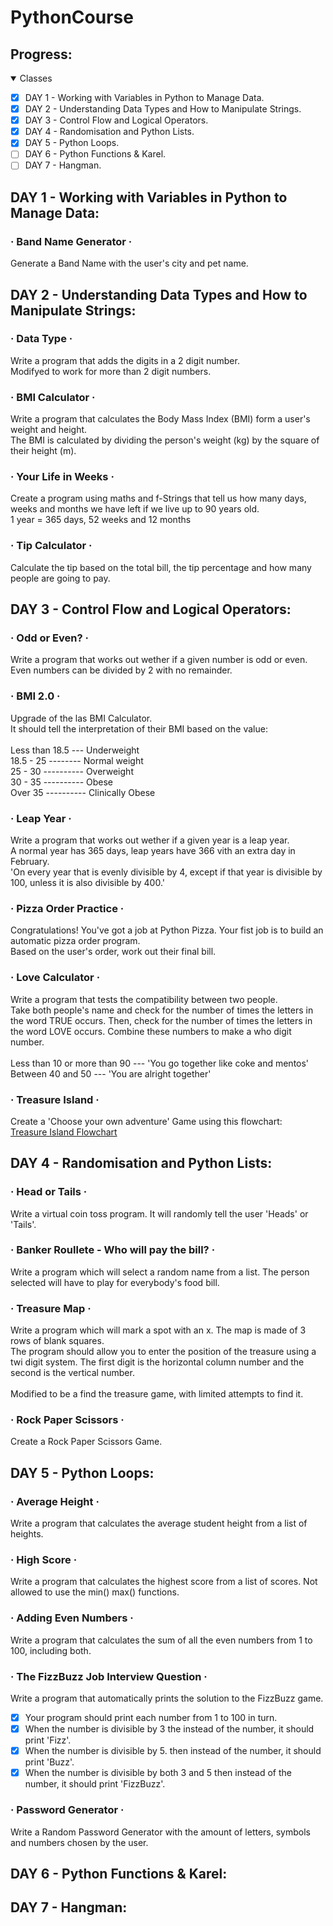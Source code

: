 # PythonCourse

## Progress:
<details open>
<summary>Classes</summary>
  
- [x] DAY 1 - Working with Variables in Python to Manage Data.
- [x] DAY 2 - Understanding Data Types and How to Manipulate Strings.
- [x] DAY 3 - Control Flow and Logical Operators.
- [x] DAY 4 - Randomisation and Python Lists.
- [x] DAY 5 - Python Loops.
- [ ] DAY 6 - Python Functions & Karel.
- [ ] DAY 7 - Hangman.
  
</details>

## DAY 1 - Working with Variables in Python to Manage Data:

### · Band Name Generator ·
Generate a Band Name with the user's city and pet name.

## DAY 2 - Understanding Data Types and How to Manipulate Strings:

### · Data Type ·
Write a program that adds the digits in a 2 digit number. <br />
Modifyed to work for more than 2 digit numbers.

### · BMI Calculator ·
Write a program that calculates the Body Mass Index (BMI) form a user's weight and height. <br />
The BMI is calculated by dividing the person's weight (kg) by the square of their height (m).

### · Your Life in Weeks ·
Create a program using maths and f-Strings that tell us how many days, weeks and months we have left if we live up to 90 years old. <br />
1 year = 365 days, 52 weeks and 12 months

### · Tip Calculator ·
Calculate the tip based on the total bill, the tip percentage and how many people are going to pay.

## DAY 3 - Control Flow and Logical Operators:

### · Odd or Even? ·
Write a program that works out wether if a given number is odd or even. <br />
Even numbers can be divided by 2 with no remainder.

### · BMI 2.0 ·
Upgrade of the las BMI Calculator. <br />
It should tell the interpretation of their BMI based on the value: <br /> <br />
Less than 18.5 --- Underweight <br />
18.5 - 25 -------- Normal weight <br />
25 - 30 ---------- Overweight <br />
30 - 35 ---------- Obese <br />
Over 35 ---------- Clinically Obese <br />

### · Leap Year ·
Write a program that works out wether if a given year is a leap year. <br />
A normal year has 365 days, leap years have 366 vith an extra day in February. <br />
'On every year that is evenly divisible by 4, except if that year is divisible by 100, unless it is also divisible by 400.'

### · Pizza Order Practice ·
Congratulations! You've got a job at Python Pizza. Your fist job is to build an automatic pizza order program. <br />
Based on the user's order, work out their final bill.

### · Love Calculator ·
Write a program that tests the compatibility between two people. <br />
Take both people's name and check for the number of times the letters in the word TRUE occurs. Then, check for the number of times the letters in the word LOVE occurs. Combine these numbers to make a who digit number. <br /> <br />
Less than 10 or more than 90 --- 'You go together like coke and mentos' <br />
Between 40 and 50 --- 'You are alright together'

### · Treasure Island ·
Create a 'Choose your own adventure' Game using this flowchart: <br />
[Treasure Island Flowchart](https://viewer.diagrams.net/index.html?highlight=0000ff&edit=_blank&layers=1&nav=1&title=Treasure%20Island%20Conditional.drawio#Uhttps%3A%2F%2Fdrive.google.com%2Fuc%3Fid%3D1oDe4ehjWZipYRsVfeAx2HyB7LCQ8_Fvi%26export%3Ddownload)

## DAY 4 - Randomisation and Python Lists:

### · Head or Tails ·
Write a virtual coin toss program. It will randomly tell the user 'Heads' or 'Tails'.

### · Banker Roullete - Who will pay the bill? ·
Write a program which will select a random name from a list. The person selected will have to play for everybody's food bill.

### · Treasure Map ·
Write a program which will mark a spot with an x. The map is made of 3 rows of blank squares. <br />
The program should allow you to enter the position of the treasure using a twi digit system. The first digit is the horizontal column number and the second is the vertical number. <br /> <br />
Modified to be a find the treasure game, with limited attempts to find it.

### · Rock Paper Scissors ·
Create a Rock Paper Scissors Game.

## DAY 5 - Python Loops:

### · Average Height ·
Write a program that calculates the average student height from a list of heights.

### · High Score ·
Write a program that calculates the highest score from a list of scores. Not allowed to use the min() max() functions.

### · Adding Even Numbers ·
Write a program that calculates the sum of all the even numbers from 1 to 100, including both.

### · The FizzBuzz Job Interview Question ·
Write a program that automatically prints the solution to the FizzBuzz game. <br />
- [x] Your program should print each number from 1 to 100 in turn.
- [x] When the number is divisible by 3 the instead of the number, it should print 'Fizz'.
- [x] When the number is divisible by 5. then instead of the number, it should print 'Buzz'.
- [x] When the number is divisible by both 3 and 5 then instead of the number, it should print 'FizzBuzz'.

### · Password Generator ·
Write a Random Password Generator with the amount of letters, symbols and numbers chosen by the user. <br />

## DAY 6 - Python Functions & Karel:

## DAY 7 - Hangman:

